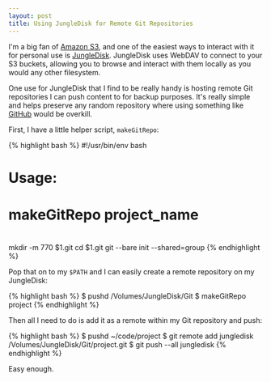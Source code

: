 ```yaml
---
layout: post
title: Using JungleDisk for Remote Git Repositories
---
```


I'm a big fan of [Amazon S3](http://aws.amazon.com/s3/), and one of the easiest ways to interact with it for personal use is [JungleDisk](http://www.jungledisk.com/). JungleDisk uses WebDAV to connect to your S3 buckets, allowing you to browse and interact with them locally as you would any other filesystem.

One use for JungleDisk that I find to be really handy is hosting remote Git repositories I can push content to for backup purposes. It's really simple and helps preserve any random repository where using something like [GitHub](http://github.com) would be overkill.

First, I have a little helper script, `makeGitRepo`:

{% highlight bash %}
#!/usr/bin/env bash                                                                                                                    
#
# Usage: 
#   makeGitRepo project_name
# 

mkdir -m 770 $1.git
cd $1.git
git --bare init --shared=group
{% endhighlight %}

Pop that on to my `$PATH` and I can easily create a remote repository on my JungleDisk:

{% highlight bash %}
$ pushd /Volumes/JungleDisk/Git
$ makeGitRepo project
{% endhighlight %}

Then all I need to do is add it as a remote within my Git repository and push:

{% highlight bash %}
$ pushd ~/code/project
$ git remote add jungledisk /Volumes/JungleDisk/Git/project.git
$ git push --all jungledisk
{% endhighlight %}

Easy enough.